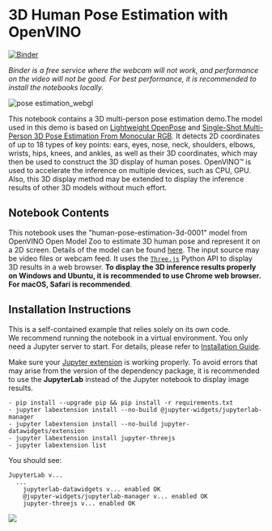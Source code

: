 # 3D Human Pose Estimation with OpenVINO

[![Binder](https://mybinder.org/badge_logo.svg)](https://mybinder.org/v2/gh/openvinotoolkit/openvino_notebooks.git/main?labpath=notebooks%2F3D-pose-estimation-webcam%2F3D-pose-estimation.ipynb)

*Binder is a free service where the webcam will not work, and performance on the video will not be good. For best performance, it is recommended to install the notebooks locally.*

![pose estimation_webgl](https://user-images.githubusercontent.com/42672437/183292131-576cc05a-a724-472c-8dc9-f6bc092190bf.gif)

This notebook contains a 3D multi-person pose estimation demo.The model used in this demo is based on [Lightweight OpenPose](https://arxiv.org/abs/1811.12004) and [Single-Shot Multi-Person 3D Pose Estimation From Monocular RGB](https://arxiv.org/abs/1712.03453). It detects 2D coordinates of up to 18 types of key points: ears, eyes, nose, neck, shoulders, elbows, wrists, hips, knees, and ankles, as well as their 3D coordinates, which may then be used to construct the 3D display of human poses. OpenVINO™ is used to accelerate the inference on multiple devices, such as CPU, GPU. Also, this 3D display method may be extended to display the inference results of other 3D models without much effort.

## Notebook Contents

This notebook uses the "human-pose-estimation-3d-0001" model from OpenVINO Open Model Zoo to estimate 3D human pose and represent it on a 2D screen. Details of the model can be found [here](https://github.com/openvinotoolkit/open_model_zoo/tree/master/models/public/human-pose-estimation-3d-0001). The input source may be video files or webcam feed. It uses the [`Three.js`](https://pythreejs.readthedocs.io/en/stable/installing.html) Python API to display 3D results in a web browser. **To display the 3D inference results properly on Windows and Ubuntu, it is recommended to use Chrome web browser. For macOS, Safari is recommended**.

## Installation Instructions

This is a self-contained example that relies solely on its own code.</br>
We recommend running the notebook in a virtual environment. You only need a Jupyter server to start.
For details, please refer to [Installation Guide](../../README.md).

Make sure your [Jupyter extension](https://github.com/jupyter-widgets/pythreejs#jupyterlab) is working properly.
To avoid errors that may arise from the version of the dependency package, it is recommended to use the **JupyterLab** instead of the Jupyter notebook to display image results.
```
- pip install --upgrade pip && pip install -r requirements.txt
- jupyter labextension install --no-build @jupyter-widgets/jupyterlab-manager
- jupyter labextension install --no-build jupyter-datawidgets/extension
- jupyter labextension install jupyter-threejs
- jupyter labextension list
```

You should see:
```
JupyterLab v...
  ...
    jupyterlab-datawidgets v... enabled OK
    @jupyter-widgets/jupyterlab-manager v... enabled OK
    jupyter-threejs v... enabled OK
```


<img referrerpolicy="no-referrer-when-downgrade" src="https://static.scarf.sh/a.png?x-pxid=5b5a4db0-7875-4bfb-bdbd-01698b5b1a77&file=notebooks/3D-pose-estimation-webcam/README.md" />
